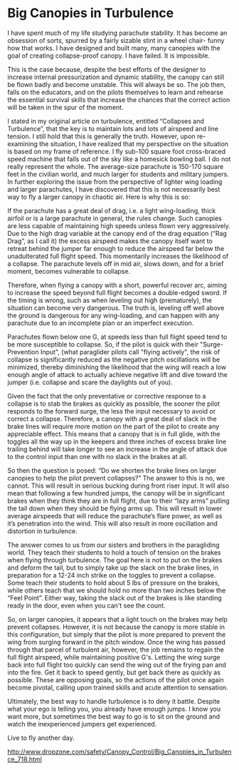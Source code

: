 #  Big Canopies in Turbulence
I have spent much of my life studying parachute stability. It has become an obsession of sorts, spurred by a fairly sizable stint in a wheel chair- funny how that works. I have designed and built many, many canopies with the goal of creating collapse-proof canopy. I have failed. It is impossible.

This is the case because, despite the best efforts of the designer to increase internal pressurization and dynamic stability, the canopy can still be flown badly and become unstable. This will always be so. The job then, falls on the educators, and on the pilots themselves to learn and rehearse the essential survival skills that increase the chances that the correct action will be taken in the spur of the moment.

I stated in my original article on turbulence, entitled “Collapses and Turbulence”, that the key is to maintain lots and lots of airspeed and line tension. I still hold that this is generally the truth. However, upon re-examining the situation, I have realized that my perspective on the situation is based on my frame of reference. I fly sub-100 square foot cross-braced speed machine that falls out of the sky like a homesick bowling ball. I do not really represent the whole. The average-size parachute is 150-170 square feet in the civilian world, and much larger for students and military jumpers. In further exploring the issue from the perspective of lighter wing loading and larger parachutes, I have discovered that this is not necessarily best way to fly a larger canopy in chaotic air. Here is why this is so:

If the parachute has a great deal of drag, i.e. a light wing-loading, thick airfoil or is a large parachute in general, the rules change. Such canopies are less capable of maintaining high speeds unless flown very aggressively. Due to the high drag variable at the canopy end of the drag equation (“Rag Drag”, as I call it) the excess airspeed makes the canopy itself want to retreat behind the jumper far enough to reduce the airspeed far below the unadulterated full flight speed. This momentarily increases the likelihood of a collapse. The parachute levels off in mid air, slows down, and for a brief moment, becomes vulnerable to collapse.

Therefore, when flying a canopy with a short, powerful recover arc, aiming to increase the speed beyond full flight becomes a double-edged sword. If the timing is wrong, such as when leveling out high (prematurely), the situation can become very dangerous. The truth is, leveling off well above the ground is dangerous for any wing-loading, and can happen with any parachute due to an incomplete plan or an imperfect execution.

Parachutes flown below one G, at speeds less than full flight speed tend to be more susceptible to collapse. So, if the pilot is quick with their "Surge-Prevention Input", (what paraglider pilots call "flying actively", the risk of collapse is significantly reduced as the negative pitch oscillations will be minimized, thereby diminishing the likelihood that the wing will reach a low enough angle of attack to actually achieve negative lift and dive toward the jumper (i.e. collapse and scare the daylights out of you).

Given the fact that the only preventative or corrective response to a collapse is to stab the brakes as quickly as possible, the sooner the pilot responds to the forward surge, the less the input necessary to avoid or correct a collapse. Therefore, a canopy with a great deal of slack in the brake lines will require more motion on the part of the pilot to create any appreciable effect. This means that a canopy that is in full glide, with the toggles all the way up in the keepers and three inches of excess brake line trailing behind will take longer to see an increase in the angle of attack due to the control input than one with no slack in the brakes at all.

So then the question is posed: “Do we shorten the brake lines on larger canopies to help the pilot prevent collapses?” The answer to this is no, we cannot. This will result in serious bucking during front riser input. It will also mean that following a few hundred jumps, the canopy will be in significant brakes when they think they are in full flight, due to their “lazy arms” pulling the tail down when they should be flying arms up. This will result in lower average airspeeds that will reduce the parachute’s flare power, as well as it’s penetration into the wind. This will also result in more oscillation and distortion in turbulence.

The answer comes to us from our sisters and brothers in the paragliding world. They teach their students to hold a touch of tension on the brakes when flying through turbulence. The goal here is not to put on the brakes and deform the tail, but to simply take up the slack on the brake lines, in preparation for a 12-24 inch strike on the toggles to prevent a collapse. Some teach their students to hold about 5 lbs of pressure on the brakes, while others teach that we should hold no more than two inches below the “Feel Point”. Either way, taking the slack out of the brakes is like standing ready in the door, even when you can't see the count.

So, on larger canopies, it appears that a light touch on the brakes may help prevent collapses. However, it is not because the canopy is more stable in this configuration, but simply that the pilot is more prepared to prevent the wing from surging forward in the pitch window. Once the wing has passed through that parcel of turbulent air, however, the job remains to regain the full flight airspeed, while maintaining positive G's. Letting the wing surge back into full flight too quickly can send the wing out of the frying pan and into the fire. Get it back to speed gently, but get back there as quickly as possible. These are opposing goals, so the actions of the pilot once again become pivotal, calling upon trained skills and acute attention to sensation.

Ultimately, the best way to handle turbulence is to deny it battle. Despite what your ego is telling you, you already have enough jumps. I know you want more, but sometimes the best way to go is to sit on the ground and watch the inexperienced jumpers get experienced.

Live to fly another day.


http://www.dropzone.com/safety/Canopy_Control/Big_Canopies_in_Turbulence_718.html

